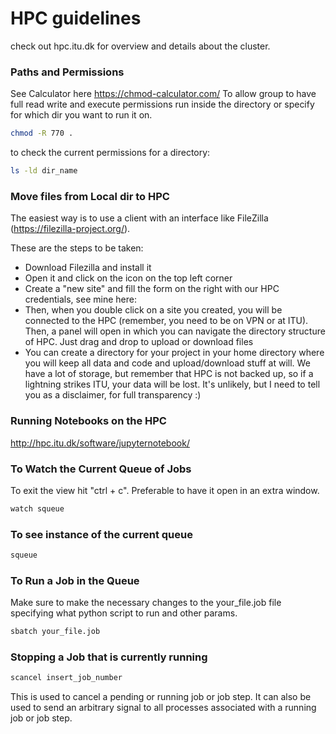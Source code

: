# HPC guidelines

check out hpc.itu.dk for overview and details about the cluster.


### Paths and Permissions
See Calculator here https://chmod-calculator.com/
To allow group to have full read write and execute permissions run inside the directory or specify for which dir you want to run it on.

```bash
chmod -R 770 .
```

to check the current permissions for a directory:

```bash
ls -ld dir_name 
```

### Move files from Local dir to HPC

The easiest way is to use a client with an interface like FileZilla (https://filezilla-project.org/). 

These are the steps to be taken:
- Download Filezilla and install it
- Open it and click on the icon on the top left corner
- Create a "new site" and fill the form on the right with our HPC credentials, see mine here:
- Then, when you double click on a site you created, you will be connected to the HPC (remember, you need to be on VPN or at ITU). Then, a panel will open in which you can navigate the directory structure of HPC. Just drag and drop to upload or download files
- You can create a directory for your project in your home directory where you will keep all data and code and upload/download stuff at will. We have a lot of storage, but remember that HPC is not backed up, so if a lightning strikes ITU, your data will be lost. It's unlikely, but I need to tell you as a disclaimer, for full transparency :)



### Running Notebooks on the HPC

http://hpc.itu.dk/software/jupyternotebook/


### To Watch the Current Queue of Jobs

To exit the view hit "ctrl + c". Preferable to have it open in an extra window.

```bash
watch squeue 
```

### To see instance of the current queue

```bash
squeue 
```

### To Run a Job in the Queue

Make sure to make the necessary changes to the your_file.job file specifying what python script to run and other params.

```bash
sbatch your_file.job
```


### Stopping a Job that is currently running

```bash
scancel insert_job_number
```

This is used to cancel a pending or running job or job step. It can also be used to send an arbitrary signal to all processes associated with a running job or job step.

